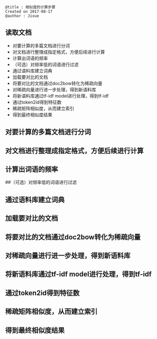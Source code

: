 ```
@title : 相似度的计算步骤
Created on 2017-08-17
@author : Jixue
```

## 读取文档<!-- MarkdownTOC -->

- 对要计算的多篇文档进行分词
- 对文档进行整理成指定格式，方便后续进行计算
- 计算出词语的频率
- （可选）对频率低的词语进行过滤
- 通过语料库建立词典
- 加载要对比的文档
- 将要对比的文档通过doc2bow转化为稀疏向量
- 对稀疏向量进行进一步处理，得到新语料库
- 将新语料库通过tf-idf model进行处理，得到tf-idf
- 通过token2id得到特征数
- 稀疏矩阵相似度，从而建立索引
- 得到最终相似度结果

<!-- /MarkdownTOC -->

## 对要计算的多篇文档进行分词
## 对文档进行整理成指定格式，方便后续进行计算
## 计算出词语的频率
##（可选）对频率低的词语进行过滤
## 通过语料库建立词典
## 加载要对比的文档
## 将要对比的文档通过doc2bow转化为稀疏向量
## 对稀疏向量进行进一步处理，得到新语料库
## 将新语料库通过tf-idf model进行处理，得到tf-idf
## 通过token2id得到特征数
## 稀疏矩阵相似度，从而建立索引
## 得到最终相似度结果